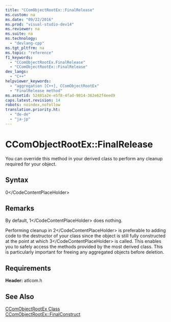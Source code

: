 ```yaml
---
title: "CComObjectRootEx::FinalRelease"
ms.custom: na
ms.date: "09/22/2016"
ms.prod: "visual-studio-dev14"
ms.reviewer: na
ms.suite: na
ms.technology: 
  - "devlang-cpp"
ms.tgt_pltfrm: na
ms.topic: "reference"
f1_keywords: 
  - "CComObjectRootEx.FinalRelease"
  - "CComObjectRootEx::FinalRelease"
dev_langs: 
  - "C++"
helpviewer_keywords: 
  - "aggregation [C++], CComObjectRootEx"
  - "FinalRelease method"
ms.assetid: 52481a2e-e5f8-4fad-9814-362e62f4eed9
caps.latest.revision: 14
robots: noindex,nofollow
translation.priority.ht: 
  - "de-de"
  - "ja-jp"
---
```

# CComObjectRootEx::FinalRelease
You can override this method in your derived class to perform any cleanup required for your object.  
  
## Syntax  
  
<CodeContentPlaceHolder>0\</CodeContentPlaceHolder>  
## Remarks  
 By default, <CodeContentPlaceHolder>1\</CodeContentPlaceHolder> does nothing.  
  
 Performing cleanup in <CodeContentPlaceHolder>2\</CodeContentPlaceHolder> is preferable to adding code to the destructor of your class since the object is still fully constructed at the point at which <CodeContentPlaceHolder>3\</CodeContentPlaceHolder> is called. This enables you to safely access the methods provided by the most derived class. This is particularly important for freeing any aggregated objects before deletion.  
  
## Requirements  
 **Header:** atlcom.h  
  
## See Also  
 [CComObjectRootEx Class](../vs140/ccomobjectrootex-class.md)   
 [CComObjectRootEx::FinalConstruct](../vs140/ccomobjectrootex--finalconstruct.md)